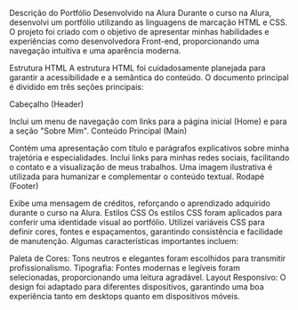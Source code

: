 Descrição do Portfólio Desenvolvido na Alura
Durante o curso na Alura, desenvolvi um portfólio utilizando as linguagens de marcação HTML e CSS. O projeto foi criado com o objetivo de apresentar minhas habilidades e experiências como desenvolvedora Front-end, proporcionando uma navegação intuitiva e uma aparência moderna.

Estrutura HTML
A estrutura HTML foi cuidadosamente planejada para garantir a acessibilidade e a semântica do conteúdo. O documento principal é dividido em três seções principais:

Cabeçalho (Header)

Inclui um menu de navegação com links para a página inicial (Home) e para a seção "Sobre Mim".
Conteúdo Principal (Main)

Contém uma apresentação com título e parágrafos explicativos sobre minha trajetória e especialidades.
Inclui links para minhas redes sociais, facilitando o contato e a visualização de meus trabalhos.
Uma imagem ilustrativa é utilizada para humanizar e complementar o conteúdo textual.
Rodapé (Footer)

Exibe uma mensagem de créditos, reforçando o aprendizado adquirido durante o curso na Alura.
Estilos CSS
Os estilos CSS foram aplicados para conferir uma identidade visual ao portfólio. Utilizei variáveis CSS para definir cores, fontes e espaçamentos, garantindo consistência e facilidade de manutenção. Algumas características importantes incluem:

Paleta de Cores: Tons neutros e elegantes foram escolhidos para transmitir profissionalismo.
Tipografia: Fontes modernas e legíveis foram selecionadas, proporcionando uma leitura agradável.
Layout Responsivo: O design foi adaptado para diferentes dispositivos, garantindo uma boa experiência tanto em desktops quanto em dispositivos móveis.
